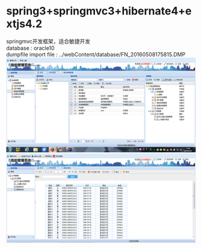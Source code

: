 # spring3+springmvc3+hibernate4+extjs4.2
springmvc开发框架，适合敏捷开发</br>
database : oracle10</br>
dumpfile import file : ../webContent/database/FN_20160508175815.DMP
![image](https://github.com/ghuan/springmvc/blob/master/WebContent/images/system.png)
![image](https://github.com/ghuan/springmvc/blob/master/WebContent/images/report.png)
